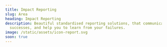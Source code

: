 ```yaml
---
title: Impact Reporting
slug: Area
heading: Impact Reporting
description: Beautiful standardised reporting solutions, that communicate your
  successes, and help you to learn from your failures.
image: /static/assets/icon-report.svg
soon: true
---
```


